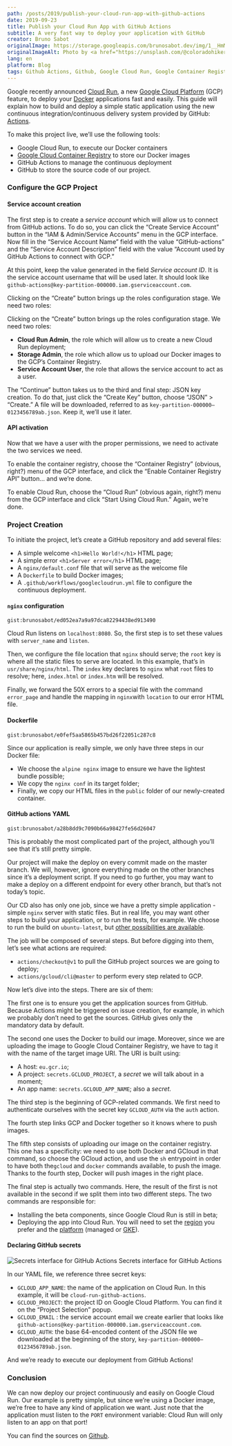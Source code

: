 ```yaml
---
path: /posts/2019/publish-your-cloud-run-app-with-github-actions
date: 2019-09-23
title: Publish your Cloud Run App with GitHub Actions
subtitle: A very fast way to deploy your application with GitHub
creator: Bruno Sabot
originalImage: https://storage.googleapis.com/brunosabot.dev/img/1__HmM__NqNjtCWw36t3Pr1DWA.jpeg
originalImageAlt: Photo by <a href="https://unsplash.com/@coloradohiker">Allan Nygren</a> on <a href="https://unsplash.com">Unsplash</a>.
lang: en
platform: Blog
tags: Github Actions, Github, Google Cloud Run, Google Container Registry, Programming, CICD
---
```


Google recently announced [Cloud Run](https://cloud.google.com/run/), a new [Google Cloud Platform](https://cloud.google.com/gcp/?utm_source=google&utm_medium=cpc&utm_campaign=na-US-all-en-dr-bkws-all-all-trial-p-dr-1007179&utm_content=text-ad-lpsitelinkCCexp2-any-DEV_c-CRE_113120493247-ADGP_Hybrid+%7C+AW+SEM+%7C+BKWS+%7C+US+%7C+en+%7C+Multi+~+Cloud+Platform-KWID_43700011014879364-kwd-10876442192&utm_term=KW_cloud%20platform-ST_cloud+platform&gclid=CjwKCAjw2qHsBRAGEiwAMbPoDG8AYhrx-uAWd-_A5PQbzTIHw7LCFPa1E54xXPqJj3nMh1K3Wt55ChoCNG4QAvD_BwE) (GCP) feature, to deploy your [Docker](https://www.docker.com/) applications fast and easily. This guide will explain how to build and deploy a simple static application using the new continuous integration/continuous delivery system provided by GitHub: [Actions](https://github.com/features/actions).

To make this project live, we’ll use the following tools:

- Google Cloud Run, to execute our Docker containers
- [Google Cloud Container Registry](https://cloud.google.com/container-registry/) to store our Docker images
- GitHub Actions to manage the continuous deployment
- GitHub to store the source code of our project.

### Configure the GCP Project

#### Service account creation

The first step is to create a _service account_ which will allow us to connect from GitHub actions. To do so, you can click the “Create Service Account” button in the “IAM & Admin/Service Accounts” menu in the GCP interface. Now fill in the “Service Account Name” field with the value “GitHub-actions” and the “Service Account Description” field with the value “Account used by GitHub Actions to connect with GCP.”

At this point, keep the value generated in the field _Service account ID_. It is the service account username that will be used later. It should look like `github-actions@key-partition-000000.iam.gserviceaccount.com`.

Clicking on the “Create” button brings up the roles configuration stage. We need two roles:

Clicking on the “Create” button brings up the roles configuration stage. We need two roles:

- **Cloud Run Admin**, the role which will allow us to create a new Cloud Run deployment;
- **Storage Admin**, the role which allow us to upload our Docker images to the GCP’s Container Registry.
- **Service Account User**, the role that allows the service account to act as a user.

The “Continue” button takes us to the third and final step: JSON key creation. To do that, just click the “Create Key” button, choose “JSON” > “Create.” A file will be downloaded, referred to as `key-partition-000000–0123456789ab.json`. Keep it, we’ll use it later.

#### API activation

Now that we have a user with the proper permissions, we need to activate the two services we need.

To enable the container registry, choose the “Container Registry” (obvious, right?) menu of the GCP interface, and click the “Enable Container Registry API” button… and we’re done.

To enable Cloud Run, choose the “Cloud Run” (obvious again, right?) menu from the GCP interface and click “Start Using Cloud Run.” Again, we’re done.

### Project Creation

To initiate the project, let’s create a GitHub repository and add several files:

- A simple welcome `<h1>Hello World!</h1>` HTML page;
- A simple error `<h1>Server error</h1>` HTML page;
- A `nginx/default.conf` file that will serve as the welcome file
- A `Dockerfile` to build Docker images;
- A `.github/workflows/googlecloudrun.yml` file to configure the continuous deployment.

#### `nginx` configuration

`gist:brunosabot/ed052ea7a9a97dca82294438ed913490`

Cloud Run listens on `localhost:8080`. So, the first step is to set these values with `server_name` and `listen`.

Then, we configure the file location that `nginx` should serve; the `root` key is where all the static files to serve are located. In this example, that’s in `usr/share/nginx/html`. The `index` key declares to `nginx` what `root` files to resolve; here, `index.html` or `index.htm` will be resolved.

Finally, we forward the 50X errors to a special file with the command `error_page` and handle the mapping in `nginx`with `location` to our error HTML file.

#### Dockerfile

`gist:brunosabot/e0fef5aa5865b457bd26f22051c287c8`

Since our application is really simple, we only have three steps in our Docker file:

- We choose the `alpine nginx` image to ensure we have the lightest bundle possible;
- We copy the `nginx conf` in its target folder;
- Finally, we copy our HTML files in the `public` folder of our newly-created container.

#### GitHub actions YAML

`gist:brunosabot/a28b8dd9c7090b66a98427fe56d26047`

This is probably the most complicated part of the project, although you’ll see that it’s still pretty simple.

Our project will make the deploy on every commit made on the master branch. We will, however, ignore everything made on the other branches since it’s a deployment script. If you need to go further, you may want to make a deploy on a different endpoint for every other branch, but that’s not today’s topic.

Our CD also has only one job, since we have a pretty simple application -simple `nginx` server with static files. But in real life, you may want other steps to build your application, or to run the tests, for example. We choose to run the build on `ubuntu-latest`, but [other possibilities are available](https://help.github.com/en/articles/workflow-syntax-for-github-actions#jobsjob_idruns-on).

The job will be composed of several steps. But before digging into them, let’s see what actions are required:

- `actions/checkout@v1` to pull the GitHub project sources we are going to deploy;
- `actions/gcloud/cli@master` to perform every step related to GCP.

Now let’s dive into the steps. There are six of them:

The first one is to ensure you get the application sources from GitHub. Because Actions might be triggered on issue creation, for example, in which we probably don’t need to get the sources. GitHub gives only the mandatory data by default.

The second one uses the Docker to build our image. Moreover, since we are uploading the image to Google Cloud Container Registry, we have to tag it with the name of the target image URI. The URI is built using:

- A host: `eu.gcr.io`;
- A project: `secrets.GCLOUD_PROJECT`, a _secret_ we will talk about in a moment;
- An app name: `secrets.GCLOUD_APP_NAME`; also a _secret._

The third step is the beginning of GCP-related commands. We first need to authenticate ourselves with the secret key `GCLOUD_AUTH` via the `auth` action.

The fourth step links GCP and Docker together so it knows where to push images.

The fifth step consists of uploading our image on the container registry. This one has a specificity: we need to use both Docker and GCloud in that command, so choose the GCloud action, and use the `sh` entrypoint in order to have both the`gcloud` and `docker` commands available, to push the image. Thanks to the fourth step, Docker will push images in the right place.

The final step is actually two commands. Here, the result of the first is not available in the second if we split them into two different steps. The two commands are responsible for:

- Installing the beta components, since Google Cloud Run is still in beta;
- Deploying the app into Cloud Run. You will need to set the [region](https://cloud.google.com/sdk/gcloud/reference/beta/run/deploy#--region) you prefer and the [platform](https://cloud.google.com/sdk/gcloud/reference/beta/run/deploy#--platform) (managed or [GKE](https://cloud.google.com/kubernetes-engine/)).

#### Declaring GitHub secrets

![Secrets interface for GitHub Actions](https://storage.googleapis.com/brunosabot.dev/img/1__CLhcjP8t9IfEEtwJ1fwH8Q.png)
Secrets interface for GitHub Actions

In our YAML file, we reference three secret keys:

- `GCLOUD_APP_NAME`: the name of the application on Cloud Run. In this example, it will be `cloud-run-github-actions`.
- `GCLOUD_PROJECT`: the project ID on Google Cloud Platform. You can find it on the “Project Selection” popup.
- `GCLOUD_EMAIL` : the service account email we create earlier that looks like `github-actions@key-partition-000000.iam.gserviceaccount.com`.
- `GCLOUD_AUTH`: the base 64-encoded content of the JSON file we downloaded at the beginning of the story, `key-partition-000000–0123456789ab.json`.

And we’re ready to execute our deployment from GitHub Actions!

### Conclusion

We can now deploy our project continuously and easily on Google Cloud Run. Our example is pretty simple, but since we’re using a Docker image, we’re free to have any kind of application we want. Just note that the application must listen to the `PORT` environment variable: Cloud Run will only listen to an app on that port!

You can find the sources on [Github](https://github.com/brunosabot/cloud-run-github-actions).
